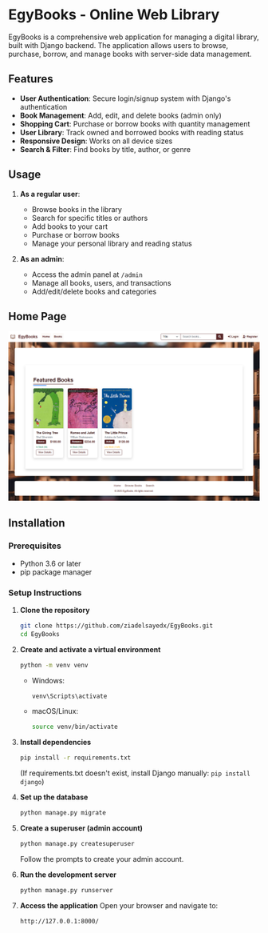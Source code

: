 # EgyBooks - Online Web Library

EgyBooks is a comprehensive web application for managing a digital library, built with Django backend. The application allows users to browse, purchase, borrow, and manage books with server-side data management.

## Features

- **User Authentication**: Secure login/signup system with Django's authentication
- **Book Management**: Add, edit, and delete books (admin only)
- **Shopping Cart**: Purchase or borrow books with quantity management
- **User Library**: Track owned and borrowed books with reading status
- **Responsive Design**: Works on all device sizes
- **Search & Filter**: Find books by title, author, or genre

## Usage

1. **As a regular user**:
   - Browse books in the library
   - Search for specific titles or authors
   - Add books to your cart
   - Purchase or borrow books
   - Manage your personal library and reading status

2. **As an admin**:
   - Access the admin panel at `/admin`
   - Manage all books, users, and transactions
   - Add/edit/delete books and categories

## Home Page

![Home Page](media/Screenshots//home.png)

## Installation

### Prerequisites
- Python 3.6 or later
- pip package manager

### Setup Instructions

1. **Clone the repository**
   ```bash
   git clone https://github.com/ziadelsayedx/EgyBooks.git
   cd EgyBooks
   ```

2. **Create and activate a virtual environment**
   ```bash
   python -m venv venv
   ```
   - Windows:
     ```bash
     venv\Scripts\activate
     ```
   - macOS/Linux:
     ```bash
     source venv/bin/activate
     ```

3. **Install dependencies**
   ```bash
   pip install -r requirements.txt
   ```
   (If requirements.txt doesn't exist, install Django manually: `pip install django`)

4. **Set up the database**
   ```bash
   python manage.py migrate
   ```

5. **Create a superuser (admin account)**
   ```bash
   python manage.py createsuperuser
   ```
   Follow the prompts to create your admin account.

6. **Run the development server**
   ```bash
   python manage.py runserver
   ```

7. **Access the application**
   Open your browser and navigate to:
   ```
   http://127.0.0.1:8000/
   ```

